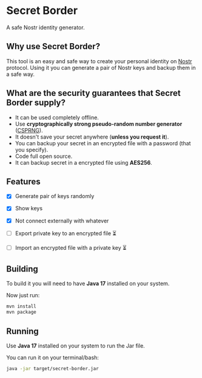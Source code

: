 # Secret Border

A safe Nostr identity generator.

## Why use Secret Border?

This tool is an easy and safe way to create your personal identity on [Nostr](https://nostr.com/) protocol. Using it you can generate a pair of Nostr keys and backup them in a safe way.

## What are the security guarantees that Secret Border supply?

 - It can be used completely offline.
 - Use **cryptographically strong pseudo-random number generator** ([CSPRNG](https://en.wikipedia.org/wiki/Cryptographically_secure_pseudorandom_number_generator)).
 - It doesn't save your secret anywhere (**unless you request it**).
 - You can backup your secret in an encrypted file with a password (that you specify). 
 - Code full open source.
 - It can backup secret in a encrypted file using **AES256**.

## Features

 - [x] Generate pair of keys randomly
 - [x] Show keys
 - [x] Not connect externally with whatever
 - [ ] Export private key to an encrypted file ⏳
 - [ ] Import an encrypted file with a private key ⏳
   

## Building

To build it you will need to have **Java 17** installed on your system. 

Now just run:
  

```bash
mvn install
mvn package
```
   

## Running

Use **Java 17** installed on your system to run the Jar file.

You can run it on your terminal/bash:
  
```bash
java -jar target/secret-border.jar
```
